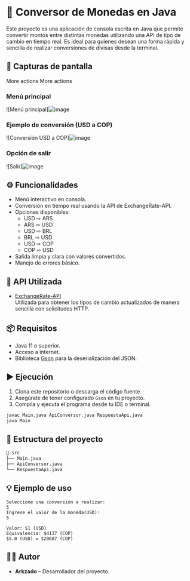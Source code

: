 # 💱 Conversor de Monedas en Java

Este proyecto es una aplicación de consola escrita en Java que permite convertir montos entre distintas monedas utilizando una API de tipo de cambio en tiempo real. Es ideal para quienes desean una forma rápida y sencilla de realizar conversiones de divisas desde la terminal.

## 📸 Capturas de pantalla

More actions
More actions
### Menú principal  
![Menú principal]![image](https://github.com/user-attachments/assets/56b72d81-8b39-44c0-af4b-73cabd0f4f2a)


### Ejemplo de conversión (USD a COP)  
![Conversión USD a COP]![image](https://github.com/user-attachments/assets/ea13586c-2afa-409f-b520-202e3f708a3b)


### Opción de salir  
![Salir]![image](https://github.com/user-attachments/assets/af447c2b-dd19-43e2-999d-5a8920cf9883)

## ⚙️ Funcionalidades

- Menú interactivo en consola.
- Conversión en tiempo real usando la API de ExchangeRate-API.
- Opciones disponibles:
  - USD ⇨ ARS
  - ARS ⇨ USD
  - USD ⇨ BRL
  - BRL ⇨ USD
  - USD ⇨ COP
  - COP ⇨ USD
- Salida limpia y clara con valores convertidos.
- Manejo de errores básico.

## 🔗 API Utilizada

- [ExchangeRate-API](https://www.exchangerate-api.com/)  
  Utilizada para obtener los tipos de cambio actualizados de manera sencilla con solicitudes HTTP.

## 📦 Requisitos

- Java 11 o superior.
- Acceso a internet.
- Biblioteca [Gson](https://github.com/google/gson) para la deserialización del JSON.

## ▶️ Ejecución

1. Clona este repositorio o descarga el código fuente.
2. Asegúrate de tener configurado `Gson` en tu proyecto.
3. Compila y ejecuta el programa desde tu IDE o terminal.

```bash
javac Main.java ApiConversor.java RespuestaApi.java
java Main
```

## 📁 Estructura del proyecto

```bash
📂 src
├── Main.java
├── ApiConversor.java
└── RespuestaApi.java
```

## 💡 Ejemplo de uso

```
Seleccione una conversión a realizar:
5
Ingrese el valor de la moneda(USD):
5

Valor: $1 (USD)
Equivalencia: $4137 (COP)
$5.0 (USD) = $20687 (COP)
```

## 🧑‍💻 Autor

- **Arkzado** – Desarrollador del proyecto.
